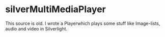 silverMultiMediaPlayer
======================

This source is old. I wrote a Playerwhich plays some stuff like Image-lists, audio and video in Silverlight. 